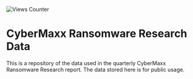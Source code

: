 <p align="left">
  <img src="https://views-counter.vercel.app/badge?pageId=CyberMaxx%2FCyberMaxx.github.io&label=VISITORS&leftColor=555555&rightColor=00C853&type=total&style=upper" alt="Views Counter" />
</p>

# CyberMaxx Ransomware Research Data

This is a repository of the data used in the quarterly CyberMaxx Ransomware Research report. The data stored here is for public usage.

